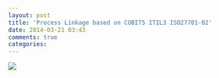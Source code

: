 ```yaml
---
layout: post
title: 'Process Linkage based on COBIT5 ITIL3 ISO27701-02'
date: 2014-03-21 03:43
comments: true
categories: 
---
```

![](http://www.isaca.org/Blogs/829445/Lists/Photos/635254340234635393.jpg)